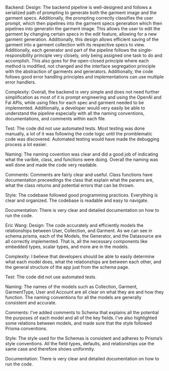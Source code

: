 Backend:
Design: The backend pipeline is well-designed and follows a serialized path of prompting to generate both the garment image and the garment specs. Additionally, the prompting correctly classifies the user prompt, which then pipelines into the garment specs generation which then pipelines into generatin the garment image. This allows the user to edit the garment by changing certain specs in the edit feature, allowing for a new garment generation. Additionally, this design allows efficient saving of the garment into a garment collection with its respective specs to view. Additionally, each generator and part of the pipeline follows the single-responsibility principle very closely, only being assigned one task to do and accomplish. This also goes for the open-closed principle where each method is modified, not changed and the interface segregation principle with the abstraction of garments and generators. Additionally, the code follows good error handling principles and implementations can use multiple error handlers.

Complexity: Overall, the backend is very simple and does not need further simplification as most of it is prompt engineering and using the OpenAI and Fal APIs, while using files for each spec and garment needed to be implemented. Additionally, a developer would very easily be able to understand the pipeline especially with all the naming conventions, documentations, and comments within each file.

Test: The code did not use automated tests. Most testing was done manually, a lot of it was following the code logic until the promblematic code was discovered. Automated testing would have made the debugging process a lot easier. 

Naming: The naming covention was clear and did a good job of indicating what the varible, class, and functions were doing. Overall the naming was well done and made the code very readable.

Comments: Comments are fairly clear and useful. Class functions have documentation preceedings the class that explain what the params are, what the class returns and potential errors that can be thrown.

Style: The codebase followed good programming practices. Everything is clear and organized. The codebase is readable and easy to navigate.

Documentation: There is very clear and detailed documentation on how to run the code. 




Eric Wang:
Design: The code accurately and efficiently models the relationships between User, Collection, and Garment. As we can see in schema.prisma, each of the Models, the Generator, and the Datasource are all correctly implemented. That is, all the necessary components like embedded types, scalar types, and more are in the models.

Complexity: I believe that developers should be able to easily determine what each model does, what the relationships are between each other, and the general structure of the app just from the schema page.

Test: The code did not use automated tests.

Naming: The names of the models such as Collection, Garment, GarmentType, User and Account are all clear on what they are and how they function. The naming conventions for all the models are generally consistent and accurate.

Comments: I've added comments to Schema that explains all the potential the purposes of each model and all of the key fields. I've also highlighted some relations between models, and made sure that the style followed Prisma conventions.

Style: The style used for the Schemas is consistent and adheres to Prisma’s style conventions. All the field types, defaults, and relationships use the same case and therefore shows uniformity.

Documentation: There is very clear and detailed documentation on how to run the code. 